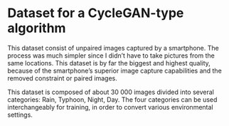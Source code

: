 # Dataset for a CycleGAN-type algorithm

This dataset consist of unpaired images captured by a smartphone. The process was much simpler since I didn’t have to take pictures from the same locations. This dataset is by far the biggest and highest quality, because of the smartphone’s superior image capture capabilities and the removed constraint or paired images.

This dataset is composed of about 30 000 images divided into several categories: Rain, Typhoon, Night, Day. The four categories can be used interchangeably for training, in order to convert various environmental settings.
